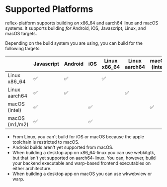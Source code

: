 # Supported Platforms

reflex-platform supports building *on* x86_64 and aarch64 linux and macOS systems. It supports building *for* Android, iOS, Javascript, Linux, and macOS targets.

Depending on the build system you are using, you can build for the following targets:

|               | Javascript | Android | iOS | Linux x86_64 | Linux aarch64 | macOS (intel) | macOS (m1/m2) |
|---------------|------------|---------|-----|--------------|---------------|---------------|---------------|
| Linux x86_64  | ✅         | ✅      |     | ✅           |               |               |               |
| Linux aarch64 | ✅         | ✅      |     |              | ✅            |               |               |
| macOS (intel) | ✅         |         | ✅  |              |               | ✅            |               |
| macOS (m1/m2) | ✅         |         | ✅  |              |               |               | ✅            |

* From Linux, you can't build for iOS or macOS because the apple toolchain is restricted to macOS.
* Android builds aren't yet supported from macOS.
* When building a desktop app on x86_64-linux you can use webkitgtk, but that isn't yet supported on aarch64-linux. You can, however, build your backend executable and warp-based frontend executables on either architecture. 
* When building a desktop app on macOS you can use wkwebview or warp.


